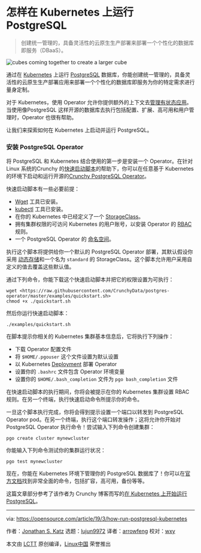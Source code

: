 [#]: collector: (lujun9972)
[#]: translator: (arrowfeng)
[#]: reviewer: (wxy)
[#]: publisher: (wxy)
[#]: url: (https://linux.cn/article-10762-1.html)
[#]: subject: (How to run PostgreSQL on Kubernetes)
[#]: via: (https://opensource.com/article/19/3/how-run-postgresql-kubernetes)
[#]: author: (Jonathan S. Katz https://opensource.com/users/jkatz05)

怎样在 Kubernetes 上运行 PostgreSQL
======

> 创建统一管理的，具备灵活性的云原生生产部署来部署一个个性化的数据库即服务（DBaaS）。

![cubes coming together to create a larger cube][1]

通过在 [Kubernetes][2] 上运行 [PostgreSQL][3] 数据库，你能创建统一管理的，具备灵活性的云原生生产部署应用来部署一个个性化的数据库即服务为你的特定需求进行量身定制。

对于 Kubernetes，使用 Operator 允许你提供额外的上下文去[管理有状态应用][4]。当使用像PostgreSQL 这样开源的数据库去执行包括配置、扩展、高可用和用户管理时，Operator 也很有帮助。

让我们来探索如何在 Kubernetes 上启动并运行 PostgreSQL。

### 安装 PostgreSQL Operator

将 PostgreSQL 和 Kubernetes 结合使用的第一步是安装一个 Operator。在针对 Linux 系统的Crunchy 的[快速启动脚本][6]的帮助下，你可以在任意基于 Kubernetes 的环境下启动和运行开源的[Crunchy PostgreSQL Operator][5]。

快速启动脚本有一些必要前提：

  * [Wget][7] 工具已安装。
  * [kubectl][8] 工具已安装。
  * 在你的 Kubernetes 中已经定义了一个 [StorageClass][9]。
  * 拥有集群权限的可访问 Kubernetes 的用户账号，以安装 Operator 的 [RBAC][10] 规则。
  * 一个 PostgreSQL Operator 的 [命名空间][11]。

执行这个脚本将提供给你一个默认的 PostgreSQL Operator 部署，其默认假设你采用 [动态存储][12]和一个名为 `standard` 的 StorageClass。这个脚本允许用户采用自定义的值去覆盖这些默认值。

通过下列命令，你能下载这个快速启动脚本并把它的权限设置为可执行：

```
wget <https://raw.githubusercontent.com/CrunchyData/postgres-operator/master/examples/quickstart.sh>
chmod +x ./quickstart.sh
```

然后你运行快速启动脚本：

```
./examples/quickstart.sh
```

在脚本提示你相关的 Kubernetes 集群基本信息后，它将执行下列操作：

  * 下载 Operator 配置文件
  * 将 `$HOME/.pgouser` 这个文件设置为默认设置
  * 以 Kubernetes [Deployment][13] 部署 Operator
  * 设置你的 `.bashrc` 文件包含 Operator 环境变量
  * 设置你的 `$HOME/.bash_completion` 文件为 `pgo bash_completion` 文件
  
在快速启动脚本的执行期间，你将会被提示在你的 Kubernetes 集群设置 RBAC 规则。在另一个终端，执行快速启动命令所提示你的命令。

一旦这个脚本执行完成，你将会得到提示设置一个端口以转发到 PostgreSQL Operator pod。在另一个终端，执行这个端口转发操作；这将允许你开始对 PostgreSQL Operator 执行命令！尝试输入下列命令创建集群：

```
pgo create cluster mynewcluster
```

你能输入下列命令测试你的集群运行状况：

```
pgo test mynewcluster
```

现在，你能在 Kubernetes 环境下管理你的 PostgreSQL 数据库了！你可以在[官方文档][14]找到非常全面的命令，包括扩容，高可用，备份等等。

这篇文章部分参考了该作者为 Crunchy 博客而写的[在 Kubernetes 上开始运行 PostgreSQL][15]。


--------------------------------------------------------------------------------

via: https://opensource.com/article/19/3/how-run-postgresql-kubernetes

作者：[Jonathan S. Katz][a]
选题：[lujun9972][b]
译者：[arrowfeng](https://github.com/arrowfeng)
校对：[wxy](https://github.com/wxy)

本文由 [LCTT](https://github.com/LCTT/TranslateProject) 原创编译，[Linux中国](https://linux.cn/) 荣誉推出

[a]: https://opensource.com/users/jkatz05
[b]: https://github.com/lujun9972
[1]: https://opensource.com/sites/default/files/styles/image-full-size/public/lead-images/cube_innovation_process_block_container.png?itok=vkPYmSRQ (cubes coming together to create a larger cube)
[2]: https://www.postgresql.org/
[3]: https://kubernetes.io/
[4]: https://opensource.com/article/19/2/scaling-postgresql-kubernetes-operators
[5]: https://github.com/CrunchyData/postgres-operator
[6]: https://crunchydata.github.io/postgres-operator/stable/installation/#quickstart-script
[7]: https://www.gnu.org/software/wget/
[8]: https://kubernetes.io/docs/tasks/tools/install-kubectl/
[9]: https://kubernetes.io/docs/concepts/storage/storage-classes/
[10]: https://kubernetes.io/docs/reference/access-authn-authz/rbac/
[11]: https://kubernetes.io/docs/concepts/overview/working-with-objects/namespaces/
[12]: https://kubernetes.io/docs/concepts/storage/dynamic-provisioning/
[13]: https://kubernetes.io/docs/concepts/workloads/controllers/deployment/
[14]: https://crunchydata.github.io/postgres-operator/stable/#documentation
[15]: https://info.crunchydata.com/blog/get-started-runnning-postgresql-on-kubernetes
